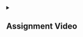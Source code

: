
<details><summary><h2> Assignment Video </h2></summary>
  
https://github.com/utkarsh006/RDash-Assignment/assets/94545831/e11a74a7-6f78-483f-b935-2f322dcd6afe

</details>

